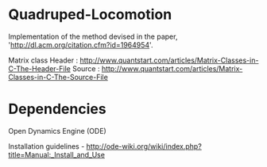 Quadruped-Locomotion
====================

Implementation of the method devised in the paper, 'http://dl.acm.org/citation.cfm?id=1964954'.

Matrix class
Header : http://www.quantstart.com/articles/Matrix-Classes-in-C-The-Header-File
Source : http://www.quantstart.com/articles/Matrix-Classes-in-C-The-Source-File

Dependencies
====================

Open Dynamics Engine (ODE)

Installation guidelines - http://ode-wiki.org/wiki/index.php?title=Manual:_Install_and_Use